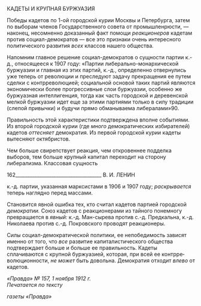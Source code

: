 КАДЕТЫ И КРУПНАЯ БУРЖУАЗИЯ

Победы кадетов по 1-ой городской курии Москвы и Петербурга, затем по выборам членов Государственного совета от промышленрюсти, — наконец, несомненно дока­занный факт помощи _реакционеров_ кадетам против социал-демократов — все это при­знаки очень интересного политического развития _всех_ классов нашего общества.

Напомним главное решение социал-демократов о сущности партии к.-д., относящее­ся к 1907 году: «Партии либерально-монархической буржуазии и главная из этих пар­тий, к.-д., определенно отвернулись уже теперь от революции и преследуют задачу прекращения ее путем сделки с контрреволюцией; социальной основой таких партий являются экономически более прогрессивные слои буржуазии, особенно же буржуазная интеллигенция, тогда как часть городской и деревенской мелкой буржуазии идет еще за этими партиями только в силу традиции (слепой привычки) и будучи прямо обманы­ваема либералами»90.

Правильность этой характеристики подтверждена вполне событиями. Из второй го­родской курии (где _много_ демократических избирателей) кадетов _оттесняет_ демокра­тия. Из первой городской курии кадеты вытесняют октябристов.

Чем больше свирепствует реакция, чем откровеннее подделка выборов, тем больше крупный капитал переходит на сторону либерализма. Классовая сущность

  

162____________________________________ В. И. ЛЕНИН

к.-д. партии, указанная марксистами в 1906 и 1907 году; _раскрывается_ теперь наглядно перед массами.

Становится явной ошибка тех, кто считал кадетов партией городской _демократии._ Союз кадетов с реакционерами из тайного понемногу превращается в _явный:_ к.-д. Ман-сырева против с.-д. Предкальна, к.-д. Николаева против с.-д. Покровского проводят ре­акционеры.

Силы социал-демократической политики, ее непобедимость зависят именно от того, что _все_ развитие капиталистического общества подтверждает больше и больше ее пра­вильность. Кадеты сплачиваются с крупной буржуазией, которая, при всей ее контрре­волюционности, _не может_ быть довольна. Демократия отходит _влево_ от кадетов.

_«Правда» № 157, 1 ноября 1912 г.                                                            Печатается по тексту_

_газеты «Правда»_